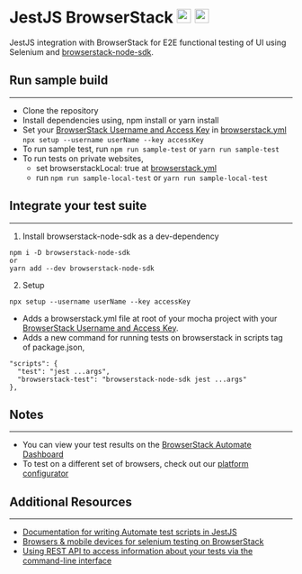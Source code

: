 # JestJS BrowserStack <img src="assets/browserstack.png" width=25 height=25> <img src="assets/jest.svg" width=25 height=25>

JestJS integration with BrowserStack for E2E functional testing of UI using Selenium and [browserstack-node-sdk](https://www.npmjs.com/package/browserstack-node-sdk).

## Run sample build

---
- Clone the repository
- Install dependencies using, npm install or yarn install 
- Set your [BrowserStack Username and Access Key](https://www.browserstack.com/accounts/settings) in [browserstack.yml](browserstack.yml) `npx setup --username userName --key accessKey`
- To run sample test, run `npm run sample-test` or `yarn run sample-test` 
- To run tests on private websites, 
   - set browserstackLocal: true at [browserstack.yml](browserstack.yml)
   - run `npm run sample-local-test` or `yarn run sample-local-test`

## Integrate your test suite

---
1. Install browserstack-node-sdk as a dev-dependency
```
npm i -D browserstack-node-sdk
or
yarn add --dev browserstack-node-sdk
```
2. Setup
```
npx setup --username userName --key accessKey
```
  * Adds a browserstack.yml file at root of your mocha project with your [BrowserStack Username and Access Key](https://www.browserstack.com/accounts/settings).
  * Adds a new command for running tests on browserstack in scripts tag of package.json,
  ```
  "scripts": {
    "test": "jest ...args",
    "browserstack-test": "browserstack-node-sdk jest ...args"
  },
  ```

## Notes

---

- You can view your test results on the [BrowserStack Automate Dashboard](https://automate.browserstack.com)
- To test on a different set of browsers, check out our [platform configurator](https://browserstack.com/automate/capabilities)

## Additional Resources

---

- [Documentation for writing Automate test scripts in JestJS](https://browserstack.com/docs/automate/selenium/getting-started/nodejs/jest-js)
- [Browsers & mobile devices for selenium testing on BrowserStack](https://www.browserstack.com/list-of-browsers-and-platforms?product=automate)
- [Using REST API to access information about your tests via the command-line interface](https://www.browserstack.com/automate/rest-api)

